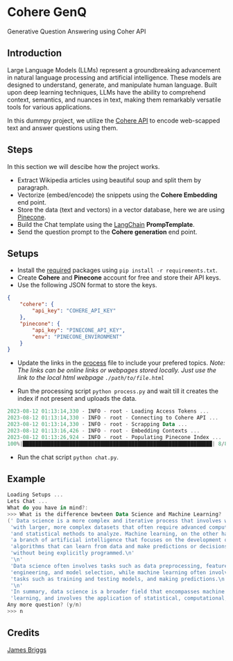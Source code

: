 # Cohere GenQ

Generative Question Answering using Coher API

## Introduction

Large Language Models (LLMs) represent a groundbreaking advancement in natural language processing and artificial intelligence. These models are designed to understand, generate, and manipulate human language. Built upon deep learning techniques, LLMs have the ability to comprehend context, semantics, and nuances in text, making them remarkably versatile tools for various applications.

In this dummpy project, we utilize the [Cohere API](https://cohere.com/) to encode web-scapped text and answer questions using them.

## Steps

In this section we will descibe how the project works.

- Extract Wikipedia articles using beautiful soup and split them by paragraph.
- Vectorize (embed/encode) the snippets using the **Cohere Embedding** end point.
- Store the data (text and vectors) in a vector database, here we are using [Pinecone](https://www.pinecone.io/).
- Build the Chat template using the [LangChain](https://github.com/langchain-ai/langchain) **PrompTemplate**.
- Send the question prompt to the **Cohere generation** end point.

## Setups

- Install the [required](requirements.txt) packages using `pip install -r requirements.txt`.
- Create **Cohere** and **Pinecone** account for free and store their API keys.
- Use the following JSON format to store the keys.

```json
{
    "cohere": {
        "api_key": "COHERE_API_KEY"
    },
    "pinecone": {
        "api_key": "PINECONE_API_KEY",
        "env": "PINECONE_ENVIRONMENT"
    }
}
```

- Update the links in the [process](process.py#L101) file to include your prefered topics.
  _Note: The links can be online links or webpages stored locally. Just use the link to the local html webpage `./path/to/file.html`_

- Run the processing script `python process.py` and wait till it creates the index if not present and uploads the data.

```powershell
2023-08-12 01:13:14,330 - INFO - root - Loading Access Tokens ...
2023-08-12 01:13:14,330 - INFO - root - Connecting to Cohere API ...
2023-08-12 01:13:14,330 - INFO - root - Scrapping Data ...
2023-08-12 01:13:16,426 - INFO - root - Embedding Contexts ...
2023-08-12 01:13:26,924 - INFO - root - Populating Pinecone Index ...
100%|█████████████████████████████████████████████████████████████| 8/8 [02:54<00:00, 21.77s/it]
```

- Run the chat script `python chat.py`.

## Example

```powershell
Loading Setups ...
Lets Chat ...
What do you have in mind?:
>>> What is the difference bewteen Data Science and Machine Learning?
(' Data science is a more complex and iterative process that involves working '
 'with larger, more complex datasets that often require advanced computational '
 'and statistical methods to analyze. Machine learning, on the other hand, is '
 'a branch of artificial intelligence that focuses on the development of '
 'algorithms that can learn from data and make predictions or decisions '
 'without being explicitly programmed.\n'
 '\n'
 'Data science often involves tasks such as data preprocessing, feature '
 'engineering, and model selection, while machine learning often involves '
 'tasks such as training and testing models, and making predictions.\n'
 '\n'
 'In summary, data science is a broader field that encompasses machine '
 'learning, and involves the application of statistical, computational, and')
Any more question? (y/n)
>>> n
```

## Credits

[James Briggs](https://youtube.com/playlist?list=PLIUOU7oqGTLgBf0X_KzRlsqyM2Cs7Dxp9)

